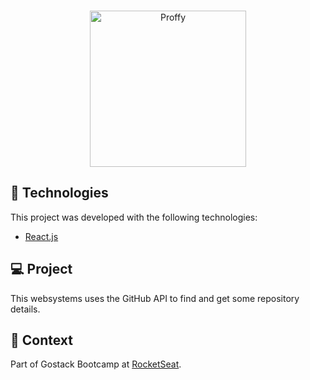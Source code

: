 
<br>

<p align="center">
  <img alt="Proffy" src="https://popolin.s3-sa-east-1.amazonaws.com/site/logo.png" width="250px">
</p>

## 🚀 Technologies

This project was developed with the following technologies:

- [React.js](http://reactjs.org/)

## 💻 Project

This websystems uses the GitHub API to find and get some repository details.

## 🔬 Context

Part of Gostack Bootcamp at [RocketSeat](https://rocketseat.com.br).
